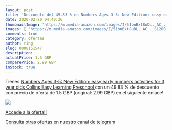 ```yaml
---
layout: post
title: 'Descuento del 49.83 % en Numbers Ages 3-5: New Edition: easy earl'
date: 2020-02-20 04:40:36
thumbnailImage: 'https://m.media-amazon.com/images/I/51bnBxt8uDL._AC_._SL200_.jpg'
images: [ 'https://m.media-amazon.com/images/I/51bnBxt8uDL._AC_._SL200_.jpg' ]
comments: true
category: ofertas
author: ring
slug: 0008151547
description:
actualPrice: 1.5 GBP
comparePrice: 2.99 GBP
inStock: true
---
```


Tienes [Numbers Ages 3-5: New Edition: easy early numbers activities for 3 year olds  Collins Easy Learning Preschool ](https://www.amazon.co.uk/dp/0008151547/?tag=redken01-21) con un 49.83 % de descuento con precio de oferta de 1.5 GBP (original: 2.99 GBP) en el siguiente enlace!

[![](https://m.media-amazon.com/images/I/51bnBxt8uDL._AC_._SL200_.jpg)](https://www.amazon.co.uk/dp/0008151547/?tag=redken01-21)

[Accede a la oferta!!](https://www.amazon.co.uk/dp/0008151547/?tag=redken01-21)

[Consulta otras ofertas en nuestro canal de telegram](https://t.me/s/ofertas25)
